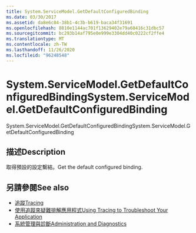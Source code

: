 ```yaml
---
title: System.ServiceModel.GetDefaultConfiguredBinding
ms.date: 03/30/2017
ms.assetid: da8e6c84-38b1-4c3b-b619-baca34f31691
ms.openlocfilehash: 8810e1144ac701f13629402e79a60416c31dbc57
ms.sourcegitcommit: bc293b14af795e0e999e3304dd40c0222cf2ffe4
ms.translationtype: MT
ms.contentlocale: zh-TW
ms.lasthandoff: 11/26/2020
ms.locfileid: "96248548"
---
```

# <a name="systemservicemodelgetdefaultconfiguredbinding"></a><span data-ttu-id="692fc-102">System.ServiceModel.GetDefaultConfiguredBinding</span><span class="sxs-lookup"><span data-stu-id="692fc-102">System.ServiceModel.GetDefaultConfiguredBinding</span></span>

<span data-ttu-id="692fc-103">System.ServiceModel.GetDefaultConfiguredBinding</span><span class="sxs-lookup"><span data-stu-id="692fc-103">System.ServiceModel.GetDefaultConfiguredBinding</span></span>  
  
## <a name="description"></a><span data-ttu-id="692fc-104">描述</span><span class="sxs-lookup"><span data-stu-id="692fc-104">Description</span></span>  

 <span data-ttu-id="692fc-105">取得預設的設定繫結。</span><span class="sxs-lookup"><span data-stu-id="692fc-105">Get the default configured binding.</span></span>  
  
## <a name="see-also"></a><span data-ttu-id="692fc-106">另請參閱</span><span class="sxs-lookup"><span data-stu-id="692fc-106">See also</span></span>

- [<span data-ttu-id="692fc-107">追蹤</span><span class="sxs-lookup"><span data-stu-id="692fc-107">Tracing</span></span>](index.md)
- [<span data-ttu-id="692fc-108">使用追蹤來疑難排解應用程式</span><span class="sxs-lookup"><span data-stu-id="692fc-108">Using Tracing to Troubleshoot Your Application</span></span>](using-tracing-to-troubleshoot-your-application.md)
- [<span data-ttu-id="692fc-109">系統管理與診斷</span><span class="sxs-lookup"><span data-stu-id="692fc-109">Administration and Diagnostics</span></span>](../index.md)
